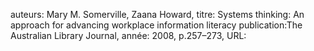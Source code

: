 auteurs: Mary M. Somerville, Zaana Howard, 
titre: Systems thinking: An approach for advancing workplace information literacy
publication:The Australian Library Journal, 
année: 2008, 
p.257–273,
URL: 

